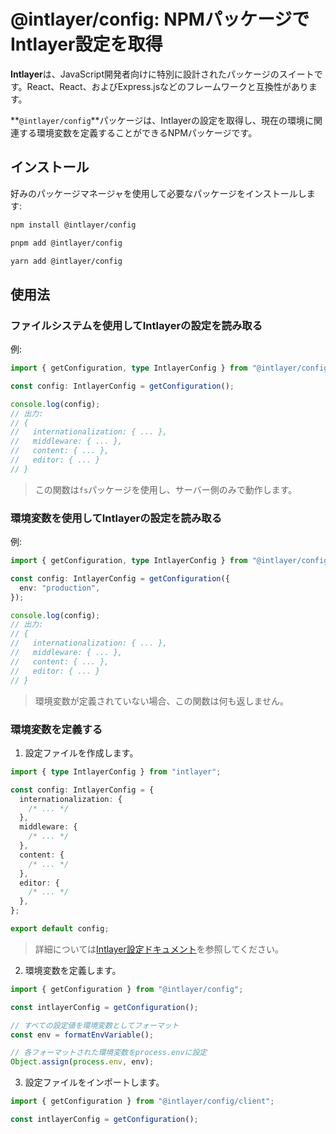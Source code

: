 # @intlayer/config: NPMパッケージでIntlayer設定を取得

**Intlayer**は、JavaScript開発者向けに特別に設計されたパッケージのスイートです。React、React、およびExpress.jsなどのフレームワークと互換性があります。

**`@intlayer/config`**パッケージは、Intlayerの設定を取得し、現在の環境に関連する環境変数を定義することができるNPMパッケージです。

## インストール

好みのパッケージマネージャを使用して必要なパッケージをインストールします:

```bash packageManager="npm"
npm install @intlayer/config
```

```bash packageManager="pnpm"
pnpm add @intlayer/config
```

```bash packageManager="yarn"
yarn add @intlayer/config
```

## 使用法

### ファイルシステムを使用してIntlayerの設定を読み取る

例:

```ts
import { getConfiguration, type IntlayerConfig } from "@intlayer/config";

const config: IntlayerConfig = getConfiguration();

console.log(config);
// 出力:
// {
//   internationalization: { ... },
//   middleware: { ... },
//   content: { ... },
//   editor: { ... }
// }
```

> この関数は`fs`パッケージを使用し、サーバー側のみで動作します。

### 環境変数を使用してIntlayerの設定を読み取る

例:

```ts
import { getConfiguration, type IntlayerConfig } from "@intlayer/config/client";

const config: IntlayerConfig = getConfiguration({
  env: "production",
});

console.log(config);
// 出力:
// {
//   internationalization: { ... },
//   middleware: { ... },
//   content: { ... },
//   editor: { ... }
// }
```

> 環境変数が定義されていない場合、この関数は何も返しません。

### 環境変数を定義する

1. 設定ファイルを作成します。

```ts fileName="intlayer.config.ts"
import { type IntlayerConfig } from "intlayer";

const config: IntlayerConfig = {
  internationalization: {
    /* ... */
  },
  middleware: {
    /* ... */
  },
  content: {
    /* ... */
  },
  editor: {
    /* ... */
  },
};

export default config;
```

> 詳細については[Intlayer設定ドキュメント](https://github.com/aymericzip/intlayer/blob/main/docs/ja/configuration.md)を参照してください。

2. 環境変数を定義します。

```ts
import { getConfiguration } from "@intlayer/config";

const intlayerConfig = getConfiguration();

// すべての設定値を環境変数としてフォーマット
const env = formatEnvVariable();

// 各フォーマットされた環境変数をprocess.envに設定
Object.assign(process.env, env);
```

3. 設定ファイルをインポートします。

```ts
import { getConfiguration } from "@intlayer/config/client";

const intlayerConfig = getConfiguration();
```
